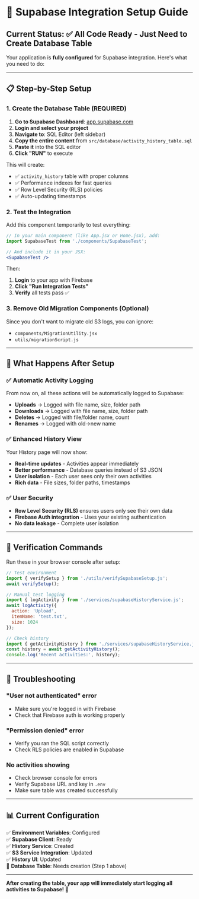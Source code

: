 # 🚀 Supabase Integration Setup Guide

## Current Status: ✅ All Code Ready - Just Need to Create Database Table

Your application is **fully configured** for Supabase integration. Here's what you need to do:

---

## 📋 Step-by-Step Setup

### 1. Create the Database Table (REQUIRED)

1. **Go to Supabase Dashboard**: [app.supabase.com](https://app.supabase.com)
2. **Login and select your project**
3. **Navigate to**: SQL Editor (left sidebar)
4. **Copy the entire content** from `src/database/activity_history_table.sql`
5. **Paste it** into the SQL editor
6. **Click "RUN"** to execute

This will create:
- ✅ `activity_history` table with proper columns
- ✅ Performance indexes for fast queries
- ✅ Row Level Security (RLS) policies
- ✅ Auto-updating timestamps

### 2. Test the Integration

Add this component temporarily to test everything:

```jsx
// In your main component (like App.jsx or Home.jsx), add:
import SupabaseTest from './components/SupabaseTest';

// And include it in your JSX:
<SupabaseTest />
```

Then:
1. **Login** to your app with Firebase
2. **Click "Run Integration Tests"** 
3. **Verify** all tests pass ✅

### 3. Remove Old Migration Components (Optional)

Since you don't want to migrate old S3 logs, you can ignore:
- `components/MigrationUtility.jsx` 
- `utils/migrationScript.js`

---

## 🎯 What Happens After Setup

### ✅ Automatic Activity Logging
From now on, all these actions will be automatically logged to Supabase:

- **Uploads** → Logged with file name, size, folder path
- **Downloads** → Logged with file name, size, folder path  
- **Deletes** → Logged with file/folder name, count
- **Renames** → Logged with old→new name

### ✅ Enhanced History View
Your History page will now show:
- **Real-time updates** - Activities appear immediately
- **Better performance** - Database queries instead of S3 JSON
- **User isolation** - Each user sees only their own activities
- **Rich data** - File sizes, folder paths, timestamps

### ✅ User Security
- **Row Level Security (RLS)** ensures users only see their own data
- **Firebase Auth integration** - Uses your existing authentication
- **No data leakage** - Complete user isolation

---

## 🔧 Verification Commands

Run these in your browser console after setup:

```javascript
// Test environment
import { verifySetup } from './utils/verifySupabaseSetup.js';
await verifySetup();

// Manual test logging
import { logActivity } from './services/supabaseHistoryService.js';
await logActivity({
  action: 'Upload',
  itemName: 'test.txt', 
  size: 1024
});

// Check history
import { getActivityHistory } from './services/supabaseHistoryService.js';
const history = await getActivityHistory();
console.log('Recent activities:', history);
```

---

## 🚨 Troubleshooting

### "User not authenticated" error
- Make sure you're logged in with Firebase
- Check that Firebase auth is working properly

### "Permission denied" error  
- Verify you ran the SQL script correctly
- Check RLS policies are enabled in Supabase

### No activities showing
- Check browser console for errors
- Verify Supabase URL and key in `.env`
- Make sure table was created successfully

---

## 📊 Current Configuration

✅ **Environment Variables**: Configured  
✅ **Supabase Client**: Ready  
✅ **History Service**: Created  
✅ **S3 Service Integration**: Updated  
✅ **History UI**: Updated  
🔄 **Database Table**: Needs creation (Step 1 above)

---

**After creating the table, your app will immediately start logging all activities to Supabase! 🎉**